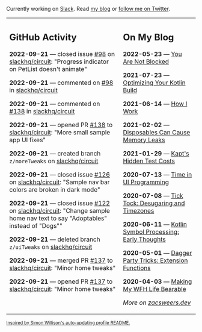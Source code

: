 Currently working on [Slack](https://slack.com/). Read [my blog](https://zacsweers.dev/) or [follow me on Twitter](https://twitter.com/ZacSweers).

<table><tr><td valign="top" width="60%">

## GitHub Activity
<!-- githubActivity starts -->
**2022-09-21** — closed issue [#98](https://github.com/slackhq/circuit/issues/98) on [slackhq/circuit](https://github.com/slackhq/circuit): "Progress indicator on PetList doesn't animate"

**2022-09-21** — commented on [#98](https://github.com/slackhq/circuit/issues/98#issuecomment-1254339144) in [slackhq/circuit](https://github.com/slackhq/circuit)

**2022-09-21** — commented on [#138](https://github.com/slackhq/circuit/pull/138#issuecomment-1254338032) in [slackhq/circuit](https://github.com/slackhq/circuit)

**2022-09-21** — opened PR [#138](https://github.com/slackhq/circuit/pull/138) to [slackhq/circuit](https://github.com/slackhq/circuit): "More small sample app UI fixes"

**2022-09-21** — created branch `z/moreTweaks` on [slackhq/circuit](https://github.com/slackhq/circuit)

**2022-09-21** — closed issue [#126](https://github.com/slackhq/circuit/issues/126) on [slackhq/circuit](https://github.com/slackhq/circuit): "Sample nav bar colors are broken in dark mode"

**2022-09-21** — closed issue [#122](https://github.com/slackhq/circuit/issues/122) on [slackhq/circuit](https://github.com/slackhq/circuit): "Change sample home nav text to say "Adoptables" instead of "Dogs""

**2022-09-21** — deleted branch `z/uiTweaks` on [slackhq/circuit](https://github.com/slackhq/circuit)

**2022-09-21** — merged PR [#137](https://github.com/slackhq/circuit/pull/137) to [slackhq/circuit](https://github.com/slackhq/circuit): "Minor home tweaks"

**2022-09-21** — opened PR [#137](https://github.com/slackhq/circuit/pull/137) to [slackhq/circuit](https://github.com/slackhq/circuit): "Minor home tweaks"
<!-- githubActivity ends -->
</td><td valign="top" width="40%">

## On My Blog
<!-- blog starts -->
**2022-05-23** — [You Are Not Blocked](https://www.zacsweers.dev/you-are-not-blocked/)

**2021-07-23** — [Optimizing Your Kotlin Build](https://www.zacsweers.dev/optimizing-your-kotlin-build/)

**2021-06-14** — [How I Work](https://www.zacsweers.dev/how-i-work/)

**2021-02-02** — [Disposables Can Cause Memory Leaks](https://www.zacsweers.dev/disposables-can-cause-memory-leaks/)

**2021-01-29** — [Kapt's Hidden Test Costs](https://www.zacsweers.dev/kapts-hidden-test-costs/)

**2020-07-13** — [Time in UI Programming](https://www.zacsweers.dev/time-in-ui/)

**2020-07-08** — [Tick Tock: Desugaring and Timezones](https://www.zacsweers.dev/ticktock-desugaring-timezones/)

**2020-06-11** — [Kotlin Symbol Processing: Early Thoughts](https://www.zacsweers.dev/kotlin-symbol-processor-early-thoughts/)

**2020-05-01** — [Dagger Party Tricks: Extension Functions](https://www.zacsweers.dev/dagger-party-tricks-extension-functions/)

**2020-04-03** — [Making My WFH Life Bearable](https://www.zacsweers.dev/making-wfh-life-bearable/)
<!-- blog ends -->
_More on [zacsweers.dev](https://zacsweers.dev/)_
</td></tr></table>

<sub><a href="https://simonwillison.net/2020/Jul/10/self-updating-profile-readme/">Inspired by Simon Willison's auto-updating profile README.</a></sub>